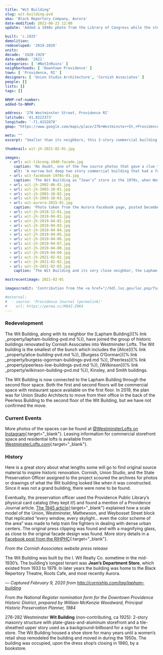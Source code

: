 ```yaml
---
title: "Wit Building"
slug: wit-building-pvd
aka: 'Black Repertory Company, Aurora'
date-modified: 2022-08-23 12:00
update: 'Added a 1940s photo from the Library of Congress while the storefront was Jean’s Department Store'

built: 'c.1925'
demolition: 
redeveloped: '2018-2020'
units:
decade: '1920-1929'
date-added: '2021'
categories: [ '#NotInRuins' ]
neighborhoods: [ 'Downtown Providence' ]
town: [ 'Providence, RI' ]
designers: [ 'Union Studio Architecture', 'Cornish Associates' ]
people: []
lists: []
tags: []

NRHP-ref-number:
added-to-NRHP:

address: '276 Westminster Street, Providence RI'
latitude: '41.8222373'
longitude: '-71.4152878'
gmap: "https://www.google.com/maps/place/276+Westminster+St,+Providence,+RI+02903/@41.8222373,-71.4152878,17z/data=!3m1!4b1!4m5!3m4!1s0x89e445139d9a5935:0xd4f8ef488e7a81a6!8m2!3d41.8222373!4d-71.4130991"

meta: ""
excerpt: "Smaller than its neighbors, this 2-story commercial building joined the ranks of its neightbors in the collective called “Westminster Lofts”"

thumbnail: wit-jh-2021-02-01.jpg

images:
  - url: wit-libcong-1940-facade.jpg
    caption: 'No doubt, one of the few source photos that gave a clue to the renovation architects about what the building might have looked like beneath the mid-century veneer that destroyed the original façade. “Hanging Christmas decorations in Providence, Rhode Island,” December 1940, Jack Delano, photographer. Farm Security Administration - Office of War Information Photograph Collection (Library of Congress).'
    alt: 'A narrow but deep two story commercial building that had a fairly non-descript façade until the architects for the redevelopment conducted deep research to replicate what might have been an obsidian glass tile façade with large commercial window openings'
  - url: wit-facebook-1970s-01.jpg
    caption: 'The Wit Building as “Jean’s” store in the 1970s, when Westminster Street was a pedestrian mall and commercial-building style tended towards flat surfaces with very little ornamentation. Contributed by David Doiron from Facebook'
  - url: wit-jh-2002-06-01.jpg
  - url: wit-jh-2003-10-01.jpg
  - url: wit-jh-2003-10-02.jpg
  - url: wit-jh-2003-10-03.jpg
  - url: wit-aurora-2015-01.jpg
    caption: 'Photo taken from the Aurora Facebook page, posted December 2015'
  - url: wit-jh-2018-12-01.jpg
  - url: wit-jh-2019-04-01.jpg
  - url: wit-jh-2019-04-02.jpg
  - url: wit-jh-2019-04-03.jpg
  - url: wit-jh-2019-04-04.jpg
  - url: wit-jh-2019-04-05.jpg
  - url: wit-jh-2019-04-06.jpg
  - url: wit-jh-2019-04-07.jpg
  - url: wit-jh-2019-04-08.jpg
  - url: wit-jh-2019-04-09.jpg
  - url: wit-jh-2021-02-01.jpg
  - url: wit-jh-2021-02-02.jpg
  - url: wit-jh-2021-02-03.jpg
    caption: 'The Wit Building and its very close neighbor, the Lapham Building, now joined at the second floor'

mostrecentimage: 2021-02-01

imagescredit: 'Contribution from the <a href="//hdl.loc.gov/loc.pnp/fsa.8a34929" target="_blank">Library of Congress</a> and the David Doiron and Aurora Facebook pages'

#external:
#  - source: 'Providence Journal (permalink)'
#    url: https://perma.cc/MQ4Z-Z9K4
---
```


### Redevelopment

The Wit Building, along with its neighbor the [Lapham Building]({% link _property/lapham-building-pvd.md %}), have joined the group of historic buildings renovated by Cornish Associates into Westminster Lofts. The Wit building is the smallest of the bunch which includes the [Alice]({% link _property/alice-building-pvd.md %}), [Burgess O’Gorman]({% link _property/burgess-ogorman-buildings-pvd.md %}), [Peerless]({% link _property/peerless-low-buildings-pvd.md %}), [Wilkinson]({% link _property/wilkinson-building-pvd.md %}), Kinsley, and Smith buildings. 

The Wit Building is now connected to the Lapham Building through the second floor space. Both the first and second floors will be commercial space with restaurant space available on the first floor. In 2019, the plan was for Union Studio Architects to move from their office in the back of the Peerless Building to the second floor of the Wit Building, but we have not confirmed the move. 


### Current Events

More photos of the spaces can be found at [@WestminsterLofts on Instagram](//www.instagram.com/westminsterlofts/){:target="_blank"}. Leasing information for commercial storefront space and residential lofts is available from [WestminsterLofts.com](//westminsterlofts.com){:target="_blank"}. 


### History

Here is a great story about what lengths some will go to find original source material to inspire historic renovation. Cornish, Union Studio, and the State Preservation Officer assigned to the project scoured the archives for photos or drawings of what the Wit building looked like when it was constructed. Since it was not a grand building, there were none to be found. 

Eventually, the preservation officer used the Providence Public Library’s physical card catalog (they kept it!) and found a mention of a Providence Journal article. [The 1945 article](//provlibdigital.org/islandora/object/islandora%3A5633){:target="_blank"} explained how a scale model of the Union, Westminster, Mathewson, and Weybosset Street block that replicated “every window, every skylight… even the color scheme of the area” was made to help train fire fighters in dealing with dense urban centers. The original press clipping was found and with a magnifying glass, as close to the original facade design was found. More story details in a [Facebook post from the RIHPHC](//www.facebook.com/rihphc/posts/2698666850398854){:target="_blank"}.


_From the Cornish Associates website press release_

The Wit Building was built by the I. Wit Realty Co. sometime in the mid-1930’s. The building’s longest tenant was **Jean’s Department Store**, which existed from 1933 to 1979. In later years the building was home to the Black Repertory Theatre, Roots Cafe, and most recently Aurora.

— _Captured February 9, 2020 from http://cornishlp.com/tag/lapham-building_


_From the National Register nomination form for the Downtown Providence Historic District, prepared by William McKenzie Woodward, Principal Historic Preservation Planner, 1984_

276-282 Westminster **Wit Building** (non-contributing, ca 1925): 2-story masonry structure with plate-glass-and-aluminum storefront and a tile-sheathed upper story used as a background-billboard for a sign for the store. The Wit Building housed a shoe store for many years until a women’s retail shop remodeled the building and moved in during the 1950s. The building was occupied, upon the dress shop’s closing in 1980, by a bookstore. 

